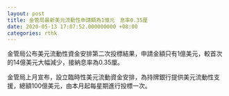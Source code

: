 ```yaml
---
layout: post
title: 金管局最新美元流動性申請額為1億元　息率0.35厘
date: 2020-05-13 17:07:52.000000000 +08:00
categories: rthk
---
```


金管局公布美元流動性資金安排第二次投標結果，申請金額只有1億美元，較首次的14億美元大幅減少，接納息率為0.35厘。

金管局上月宣布，設立臨時性美元流動資金安排，為持牌銀行提供美元流動性支援，總額100億美元，由本月起每星期進行投標一次。
